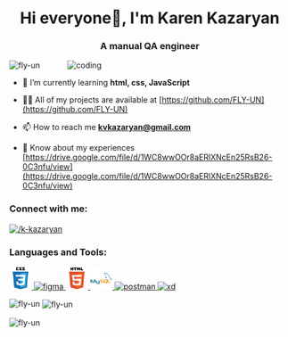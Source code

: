 <h1 align="center">Hi everyone👋, I'm Karen Kazaryan</h1>
<h3 align="center">A manual QA engineer</h3>
<img align="right" alt="coding" width="400" src="https://drive.google.com/file/d/1OkUq2Z2CSLKwBTB-Dgbh2W0_NBx_ILy_/view?usp=share_link">

<p align="left"> <img src="https://komarev.com/ghpvc/?username=fly-un&label=Profile%20views&color=0e75b6&style=flat" alt="fly-un" /> </p>

- 🌱 I’m currently learning **html, css, JavaScript**

- 👨‍💻 All of my projects are available at [https://github.com/FLY-UN](https://github.com/FLY-UN)

- 📫 How to reach me **kvkazaryan@gmail.com**

- 📄 Know about my experiences [https://drive.google.com/file/d/1WC8wwOOr8aERlXNcEn25RsB26-0C3nfu/view](https://drive.google.com/file/d/1WC8wwOOr8aERlXNcEn25RsB26-0C3nfu/view)

<h3 align="left">Connect with me:</h3>
<p align="left">
<a href="https://linkedin.com/in//k-kazaryan" target="blank"><img align="center" src="https://raw.githubusercontent.com/rahuldkjain/github-profile-readme-generator/master/src/images/icons/Social/linked-in-alt.svg" alt="/k-kazaryan" height="30" width="40" /></a>
</p>

<h3 align="left">Languages and Tools:</h3>
<p align="left"> <a href="https://www.w3schools.com/css/" target="_blank" rel="noreferrer"> <img src="https://raw.githubusercontent.com/devicons/devicon/master/icons/css3/css3-original-wordmark.svg" alt="css3" width="40" height="40"/> </a> <a href="https://www.figma.com/" target="_blank" rel="noreferrer"> <img src="https://www.vectorlogo.zone/logos/figma/figma-icon.svg" alt="figma" width="40" height="40"/> </a> <a href="https://www.w3.org/html/" target="_blank" rel="noreferrer"> <img src="https://raw.githubusercontent.com/devicons/devicon/master/icons/html5/html5-original-wordmark.svg" alt="html5" width="40" height="40"/> </a> <a href="https://www.mysql.com/" target="_blank" rel="noreferrer"> <img src="https://raw.githubusercontent.com/devicons/devicon/master/icons/mysql/mysql-original-wordmark.svg" alt="mysql" width="40" height="40"/> </a> <a href="https://postman.com" target="_blank" rel="noreferrer"> <img src="https://www.vectorlogo.zone/logos/getpostman/getpostman-icon.svg" alt="postman" width="40" height="40"/> </a> <a href="https://www.adobe.com/products/xd.html" target="_blank" rel="noreferrer"> <img src="https://cdn.worldvectorlogo.com/logos/adobe-xd.svg" alt="xd" width="40" height="40"/> </a> </p>

<p><img align="left" src="https://github-readme-stats.vercel.app/api/top-langs?username=fly-un&show_icons=true&locale=en&layout=compact" alt="fly-un" /></p>

<p>&nbsp;<img align="center" src="https://github-readme-stats.vercel.app/api?username=fly-un&show_icons=true&locale=en" alt="fly-un" /></p>

<p><img align="center" src="https://github-readme-streak-stats.herokuapp.com/?user=fly-un&" alt="fly-un" /></p>
